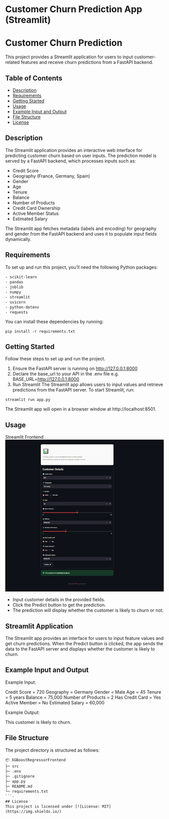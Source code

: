 # Customer Churn Prediction App (Streamlit)

# Customer Churn Prediction
This project provides a Streamlit application for users to input customer-related features and receive churn predictions from a FastAPI backend.

## Table of Contents
- [Description](#description)
 - [Requirements](#requirements)
 - [Getting Started](#getting-started)
 - [Usage](#usage)
 - [Example Input and Output](#example-input-and-output)
 - [File Structure](#file-structure)
 - [License](#license)

## Description
The Streamlit application provides an interactive web interface for predicting customer churn based on user inputs. The prediction model is served by a FastAPI backend, which processes inputs such as:
- Credit Score
- Geography (France, Germany, Spain)
- Gender
- Age
- Tenure
- Balance
- Number of Products
- Credit Card Ownership
- Active Member Status
- Estimated Salary

The Streamlit app fetches metadata (labels and encoding) for geography and gender from the FastAPI backend and uses it to populate input fields dynamically.

## Requirements
To set up and run this project, you’ll need the following Python packages:
```
- scikit-learn
- pandas
- joblib
- numpy
- streamlit
- uvicorn
- python-dotenv
- requests
```
You can install these dependencies by running:
```commandline
pip install -r requirements.txt
```
## Getting Started
Follow these steps to set up and run the project.
1. Ensure the FastAPI server is running on http://127.0.0.1:8000
2. Declare the base_url to your API in the .env file e.g. BASE_URL=http://127.0.0.1:8000
3. Run Streamlit The Streamlit app allows users to input values and retrieve predictions from the FastAPI server. To start Streamlit, run:

```commandline
streamlit run app.py
```
The Streamlit app will open in a browser window at http://localhost:8501.

## Usage
Streamlit Frontend
![Streamlit Frontend Image](src/frontend_app.png)

- Input customer details in the provided fields.
- Click the Predict button to get the prediction.
- The prediction will display whether the customer is likely to churn or not.

## Streamlit Application

The Streamlit app provides an interface for users to input feature values and get churn predictions. When the Predict button is clicked, the app sends the data to the FastAPI server and displays whether the customer is likely to churn.

## Example Input and Output
Example Input:

Credit Score = 720
Geography = Germany
Gender = Male
Age = 45
Tenure = 5 years
Balance = 75,000
Number of Products = 2
Has Credit Card = Yes
Active Member = No
Estimated Salary = 60,000

Example Output:

This customer is likely to churn.

## File Structure

The project directory is structured as follows:
```commandline
📦 XGBoostRegressorFrontend
├─ src
├─ .env
├─ .gitignore
├─ app.py
├─ README.md
└─ requirements.txt
```-
## License
This project is licensed under [![License: MIT](https://img.shields.io/)